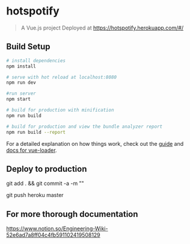 # hotspotify

> A Vue.js project
> Deployed at https://hotspotify.herokuapp.com/#/

## Build Setup

``` bash
# install dependencies
npm install

# serve with hot reload at localhost:8080
npm run dev

#run server
npm start

# build for production with minification
npm run build

# build for production and view the bundle analyzer report
npm run build --report
```

For a detailed explanation on how things work, check out the [guide](http://vuejs-templates.github.io/webpack/) and [docs for vue-loader](http://vuejs.github.io/vue-loader).

## Deploy to production

git add . && git commit -a -m "<Commit message>"

git push heroku master

## For more thorough documentation

https://www.notion.so/Engineering-Wiki-52e6ad7a8ff04c4fb591102419508129
